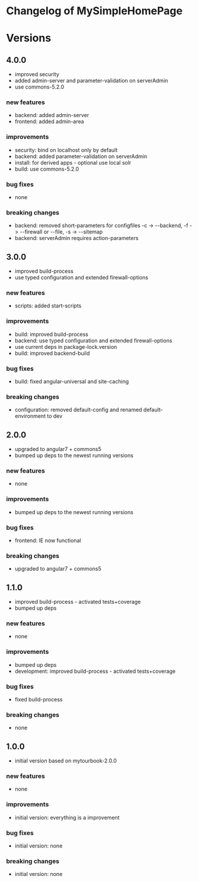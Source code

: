 # Changelog of MySimpleHomePage
 
# Versions
 
## 4.0.0
- improved security
- added admin-server and parameter-validation on serverAdmin
- use commons-5.2.0

### new features
- backend: added admin-server
- frontend: added admin-area

### improvements
- security: bind on localhost only by default
- backend: added parameter-validation on serverAdmin
- install: for derived apps - optional use local solr 
- build: use commons-5.2.0

### bug fixes
- none
 
### breaking changes
- backend: removed short-parameters for configfiles -c -> --backend, -f -> --firewall or --file, -s -> --sitemap 
- backend: serverAdmin requires action-parameters


## 3.0.0
- improved build-process
- use typed configuration and extended firewall-options

### new features
- scripts: added start-scripts
 
### improvements
- build: improved build-process
- backend: use typed configuration and extended firewall-options
- use current deps in package-lock.version
- build: improved backend-build 

### bug fixes
- build: fixed angular-universal and site-caching
 
### breaking changes
- configuration: removed default-config and renamed default-environment to dev


## 2.0.0
- upgraded to angular7 + commons5
- bumped up deps to the newest running versions

### new features
- none
 
### improvements
- bumped up deps to the newest running versions

### bug fixes
- frontend: IE now functional
 
### breaking changes
- upgraded to angular7 + commons5


## 1.1.0
- improved build-process - activated tests+coverage
- bumped up deps

### new features
- none
 
### improvements
- bumped up deps
- development: improved build-process - activated tests+coverage

### bug fixes
- fixed build-process
 
### breaking changes
- none


## 1.0.0
- initial version based on mytourbook-2.0.0

### new features
- none
 
### improvements
- initial version: everything is a improvement
 
### bug fixes
- initial version: none
 
### breaking changes
- initial version: none
